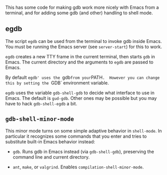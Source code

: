 This has some code for making gdb work more nicely with Emacs from a
terminal, and for adding some gdb (and other) handling to shell mode.

## egdb

The script `egdb` can be used from the terminal to invoke gdb inside
Emacs.  You must be running the Emacs server (see `server-start`) for
this to work.

`egdb` creates a new TTY frame in the current terminal, then starts
`gdb` in Emacs.  The current directory and the arguments to `egdb` are
passed to Emacs.

By default `egdb' uses the `gdb` from your `PATH`.  However you can
change this by setting the `GDB` environment variable.

`egdb` uses the variable `gdb-shell-gdb` to decide what interface to
use in Emacs.  The default is `gud-gdb`.  Other ones may be possible
but you may have to hack `gdb-shell-egdb` a bit.

## `gdb-shell-minor-mode`

This minor mode turns on some simple adaptive behavior in
`shell-mode`.  In particular it recognizes some commands that you
enter and tries to substitute built-in Emacs behavior instead:

* `gdb`.  Runs gdb in Emacs instead (via `gdb-shell-gdb`), preserving
  the command line and current directory.

* `ant`, `make`, or `valgrind`.  Enables   `compilation-shell-minor-mode`.
